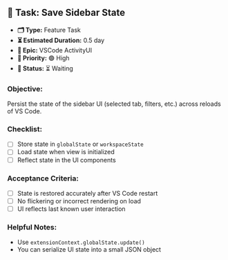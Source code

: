 ## 📌 Task: Save Sidebar State

- **🗂 Type:** Feature Task  
- **⏳ Estimated Duration:** 0.5 day  
- **🎯 Epic:** VSCode ActivityUI  
- **🚦 Priority:** 🟢 High  
- **📍 Status:** ⏳ Waiting

### Objective:  
Persist the state of the sidebar UI (selected tab, filters, etc.) across reloads of VS Code.

### Checklist:
- [ ] Store state in `globalState` or `workspaceState`  
- [ ] Load state when view is initialized  
- [ ] Reflect state in the UI components  

### Acceptance Criteria:
- [ ] State is restored accurately after VS Code restart  
- [ ] No flickering or incorrect rendering on load  
- [ ] UI reflects last known user interaction  

### Helpful Notes:
- Use `extensionContext.globalState.update()`  
- You can serialize UI state into a small JSON object
